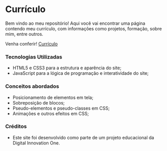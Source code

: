 
# Currículo

Bem vindo ao meu repositório! Aqui você vai encontrar uma página contendo meu currículo, com informações como projetos, formação, sobre mim, entre outros.


Venha conferir! [Currículo](https://douglas-oc.github.io/) 

### Tecnologias Utilizadas 

- HTML5 e CSS3 para a estrutura e aparência do site;
- JavaScript para a lógica de programação e interatividade do site;

### Conceitos abordados

- Posicionamento de elementos em tela;
- Sobreposição de blocos;
- Pseudo-elementos e pseudo-classes em CSS;
- Animações e outros efeitos em CSS;

### Créditos 

- Este site foi desenvolvido como parte de um projeto educacional da Digital Innovation One. 
